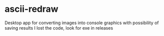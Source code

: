 # ascii-redraw
Desktop app for converting images into console graphics with possibility of saving results
I lost the code, look for exe in releases
